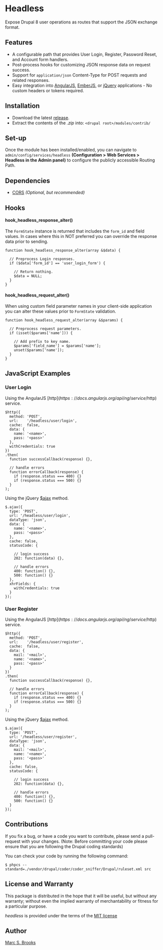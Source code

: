 # Headless

Expose Drupal 8 user operations as routes that support the JSON exchange format.

## Features

- A configurable path that provides User Login, Register, Password Reset, and Account form handlers.
- Post-process hooks for customizing JSON response data on request success.
- Support for `application/json` Content-Type for POST requests and related responses.
- Easy integration into [AngularJS](https://angularjs.org), [EmberJS](http://emberjs.com), or [jQuery](https://jquery.com) applications - No custom headers or tokens required.

## Installation

- Download the latest [release](https://github.com/nuxy/headless/tags).
- Extract the contents of the _.zip_ into: `<drupal root>/modules/contrib/`

## Set-up

Once the module has been installed/enabled, you can navigate to `admin/config/services/headless` **(Configuration > Web Services > Headless in the Admin panel)** to configure the publicly accessible Routing Path.

## Dependencies

- [CORS](https://github.com/piyuesh23/cors) _(Optional, but recommended)_

## Hooks

#### hook_headless_response_alter()

The `FormState` instance is returned that includes the `form_id` and field values.  In cases where this in NOT preferred you can override the response data prior to sending.

```
function hook_headless_response_alter(array &$data) {

  // Preprocess Login responses.
  if ($data['form_id'] == 'user_login_form') {

    // Return nothing.
    $data = NULL;
  }
}
```

#### hook_headless_request_alter()

When using custom field parameter names in your client-side application you can alter these values prior to `FormState` validation.

```
function hook_headless_request_alter(array &$params) {

  // Preprocess request parameters.
  if (isset($params['name'])) {

    // Add prefix to key name.
    $params['field_name'] = $params['name'];
    unset($params['name']);
  }
}
```

## JavaScript Examples

### User Login

Using the AngularJS [$http](https://docs.angularjs.org/api/ng/service/$http) service.

```
$http({
  method: 'POST',
  url:    '/headless/user/login',
  cache:  false,
  data: {
    name: '<name>',
    pass: '<pass>'
  },
  withCredentials: true
})
.then(
  function successCallback(response) {},

  // handle errors
  function errorCallback(response) {
    if (response.status === 400) {}
    if (response.status === 500) {}
  }
);
```

Using the jQuery [$ajax](http://api.jquery.com/jquery.ajax) method.

```
$.ajax({
  type: 'POST',
  url: '/headless/user/login',
  dataType: 'json',
  data: {
    name: '<name>',
    pass: '<pass>'
  },
  cache: false,
  statusCode: {

    // login success
    202: function(data) {},

    // handle errors
    400: function() {},
    500: function() {}
  },
  xhrFields: {
    withCredentials: true
  }
});
```

### User Register

Using the AngularJS [$http](https://docs.angularjs.org/api/ng/service/$http) service.

```
$http({
  method: 'POST',
  url:    '/headless/user/register',
  cache:  false,
  data: {
    mail: '<mail>',
    name: '<name>',
    pass: '<pass>'
  }
})
.then(
  function successCallback(response) {},

  // handle errors
  function errorCallback(response) {
    if (response.status === 400) {}
    if (response.status === 500) {}
  }
);
```

Using the jQuery [$ajax](http://api.jquery.com/jquery.ajax) method.

```
$.ajax({
  type: 'POST',
  url: '/headless/user/register',
  dataType: 'json',
  data: {
    mail: '<mail>',
    name: '<name>',
    pass: '<pass>'
  },
  cache: false,
  statusCode: {

    // login success
    202: function(data) {},

    // handle errors
    400: function() {},
    500: function() {}
  }
});
```

## Contributions

If you fix a bug, or have a code you want to contribute, please send a pull-request with your changes. (Note: Before committing your code please ensure that you are following the Drupal coding standards)

You can check your code by running the following command:

    $ phpcs --standard=./vendor/drupal/coder/coder_sniffer/Drupal/ruleset.xml src

## License and Warranty

This package is distributed in the hope that it will be useful, but without any warranty; without even the implied warranty of merchantability or fitness for a particular purpose.

_headless_ is provided under the terms of the [MIT license](http://www.opensource.org/licenses/mit-license.php)

## Author

[Marc S. Brooks](https://github.com/nuxy)
